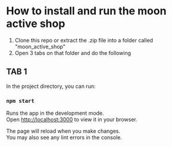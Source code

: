 # How to install and run the moon active shop

1. Clone this repo or extract the .zip file into a folder called "moon_active_shop"
2. Open 3 tabs on that folder and do the following

## TAB 1

In the project directory, you can run:

### `npm start`

Runs the app in the development mode.\
Open [http://localhost:3000](http://localhost:3000) to view it in your browser.

The page will reload when you make changes.\
You may also see any lint errors in the console.

